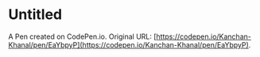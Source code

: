 # Untitled

A Pen created on CodePen.io. Original URL: [https://codepen.io/Kanchan-Khanal/pen/EaYbpyP](https://codepen.io/Kanchan-Khanal/pen/EaYbpyP).

